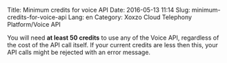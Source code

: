 Title: Minimum credits for voice API
Date: 2016-05-13 11:14
Slug: minimum-credits-for-voice-api
Lang: en
Category: Xoxzo Cloud Telephony Platform/Voice API

You will need **at least 50 credits** to use any of the Voice API, regardless of the cost of the API call itself. If your current credits are less then this, your API calls might be rejected with an error message.